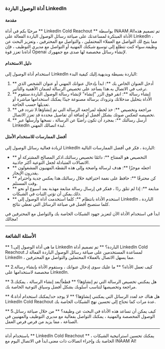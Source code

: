 ### أداة الوصول الباردة LinkedIn

#### مقدمة
مرحبًا بكم في أداة ** LinkedIn Cold Reachout ** بواسطة INAAM AI!تم تصميم هذه الأداة المبتكرة لمساعدتك على صياغة رسائل الوصول الباردة الفعالة على LinkedIn ، مما يتيح لك التواصل مع العملاء المحتملين ، والتواصل مع المحترفين ، وتعزيز البحث عن وظيفة.سواء كنت تتطلع إلى توسيع شبكتك المهنية أو التواصل مع مديري التوظيف ، فإن أداةنا تعزز قوة Openai لإنشاء رسائل مخصصة لها صدى مع جمهورك.

#### دليل الاستخدام
استخدام أداة الوصول إلى LinkedIn الباردة بسيطة وبديهية.إليك كيفية البدء:

1. ** أدخل العنوان الخاص بك **: ابدأ بإدخال عنوانك المهني أو عنوان الشخص الذي ترغب في الاتصال به.هذا يساعد على تخصيص الرسالة لضمان الأهمية والتأثير.
2. ** إنشاء رسالة **: انقر فوق الزر "إنشاء" لإنشاء رسالة الوصول الباردة.ستقوم الأداة بتحليل مدخلاتك وتزودك برسالة مصنوعة جيدًا يمكنك استخدامها مباشرة أو تعديلها حسب الحاجة.
3. ** مراجعة وتخصيص **: خذ لحظة لمراجعة الرسالة التي تم إنشاؤها.لا تتردد في تخصيصه لتعكس صوتك بشكل أفضل أو إضافة أي تفاصيل محددة قد تعزز الاتصال.
4. ** أرسل رسالتك **: بمجرد أن تكون راضيًا عن الرسالة ، نسخها وأرسلها عبر LinkedIn لبدء اتصالك المهني.

#### أفضل الممارسات للاستخدام الأمثل
لزيادة فعالية رسائل الوصول إلى LinkedIn الباردة ، فكر في أفضل الممارسات التالية:

- ** التخصيص هو المفتاح **: دائمًا تخصيص رسالتك.اذكر المصالح المشتركة أو الاتصالات المتبادلة لجعل التوعية أكثر جاذبية.
- ** اجعله موجزًا ​​**: هدف لرسالة واضحة وإلى هذه النقطة.المهنيون المشغولون يقدرون الإيجاز.
- ** كن محترفًا **: حافظ على نغمة احترافية خلال رسالتك.هذا يعكس جدية واحترام وقت المستلم.
- ** متابعة **: إذا لم تتلق ردًا ، ففكر في إرسال رسالة متابعة مهذبة بعد أسبوع أو نحو ذلك.يمكن أن تؤتي الثبات في الشبكات.
- ** استخدم الأداة بانتظام **: كلما استخدمت أداة الوصول إلى LinkedIn الباردة ، كلما ستصبح أفضل في صياغة الرسائل التي تعطي نتائج.

ابدأ في استخدام الأداة الآن لتعزيز جهود الشبكات الخاصة بك والتواصل مع المحترفين في مجالك!

---

### الأسئلة الشائعة

** 1.ما هي أداة الوصول إلى LinkedIn الباردة؟ **
تم تصميم أداة LinkedIn Cold Reachout لمساعدة المستخدمين على صياغة رسائل الوصول الباردة الفعالة لـ LinkedIn ، مما يسهل الاتصال بالعملاء المحتملين والتواصل مع المحترفين.

** 2.كيف تعمل الأداة؟ **
ما عليك سوى إدخال عنوانك ، وستقوم الأداة بإنشاء رسالة مخصصة لاستخدامها على LinkedIn.

** 3.هل يمكنني تخصيص الرسالة التي تم إنشاؤها؟ **
قطعاً!بعد إنشاء الرسالة ، يمكنك مراجعة وتخصيصها لتناسب أسلوبك بشكل أفضل وسياق التوعية الخاصة بك.

** 4.هل هناك حد لعدد الرسائل التي يمكنني إنشاؤها؟ **
لا يوجد حد!يمكنك استخدام أداة LinkedIn Cold Reachout عدة مرات كما تحتاج إلى تحسين نهج الشبكات الخاصة بك.

** 5.كيف يمكن أن تساعد هذه الأداة في البحث عن وظيفة؟ **
من خلال صياغة رسائل الوصول المخصصة والمهنية ، يمكنك التواصل بفعالية مع مديري التوظيف والمهنيين في الصناعة ، مما يزيد من فرص فرص العمل.

---

باستخدام أداة ** LinkedIn Cold Reachout ** ، يمكنك تحسين استراتيجية الشبكات الخاصة بك وإجراء اتصالات ذات معنى.ابدأ في الاتصال اليوم مع INAAM AI!